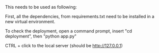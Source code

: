 This needs to be used as following:

First, all the dependencies, from requirements.txt need to be installed in a new virtual environment.

To check the deployment, open a command prompt, insert "cd deployment", then "python app.py"

CTRL + click to the local server (should be http://127.0.0.1)